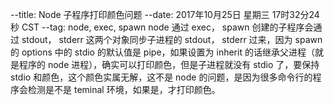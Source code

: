 --title: Node 子程序打印颜色问题
--date: 2017年10月25日 星期三 17时32分24秒 CST
--tag: node, exec, spawn
node 通过 exec， spawn 创建的子程序会通过 stdout， stderr 这两个对象同步子进程的 stdout， stderr 过来，因为 spawn 的 options 中的 stdio 的默认值是 pipe，如果设置为 inherit 的话继承父进程（就是程序的 node 进程），确实可以打印颜色，但是子进程就没有 stdio 了，要保持 stdio 和颜色，这个颜色实属无解，这不是 node 的问题，是因为很多命令行的程序会检测是不是 teminal 环境，如果是，才打印颜色。
